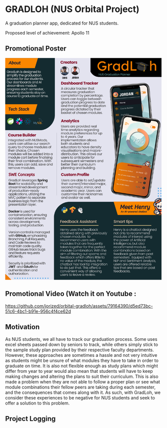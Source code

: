 # GRADLOH (NUS Orbital Project)

A graduation planner app, dedicated for NUS students.

Proposed level of achievement: Apollo 11

## Promotional Poster

<img src="https://github.com/jorized/orbital-gradloh/blob/main/6328.png?raw=true" width=500>

## Promotional Video (Watch it on Youtube : 
https://github.com/jorized/orbital-gradloh/assets/79164390/d5ed73bc-51c6-4bc1-b91e-956c4f4ce62d

## Motivation
As NUS students, we all have to track our graduation process. Some uses excel sheets passed down by seniors to track,  while others simply stick to the sample study plan provided by their respective faculty departments. However, these approaches are sometimes a hassle and not very intuitive as students might be unsure of what modules they have to take in order to graduate on time. It is also not flexible enough as study plans which might differ from year to year would also mean that students will have to keep making changes and altering the plans to suit their curriculum. This is also made a problem when they are not able to follow a proper plan or see what module combinations their fellow peers are taking during each semester, and the consequences that comes along with it. As such, with GradLoh, we consider these experiences to be negative for NUS students and seek to offer a solution to this problem.

## Project Logging


